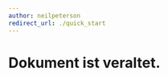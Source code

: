 ```yaml
---
author: neilpeterson
redirect_url: ./quick_start
---
```


# Dokument ist veraltet.

<!--HONumber=May16_HO4-->


